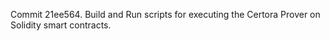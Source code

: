 Commit 21ee564.                    Build and Run scripts for executing the Certora Prover on Solidity smart contracts.